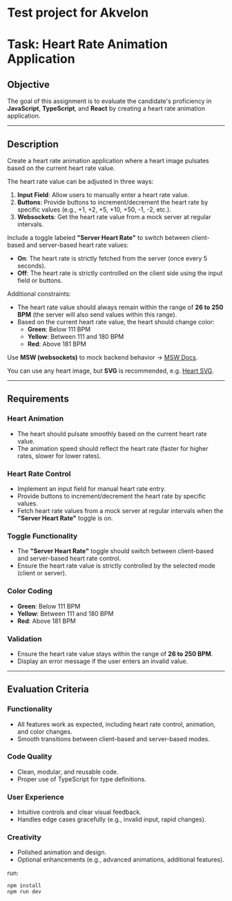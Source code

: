 # Test project for Akvelon

# Task: Heart Rate Animation Application

## Objective
The goal of this assignment is to evaluate the candidate's proficiency in **JavaScript**, **TypeScript**, and **React** by creating a heart rate animation application.

---

## Description
Create a heart rate animation application where a heart image pulsates based on the current heart rate value.

The heart rate value can be adjusted in three ways:
1. **Input Field**: Allow users to manually enter a heart rate value.
2. **Buttons**: Provide buttons to increment/decrement the heart rate by specific values (e.g., +1, +2, +5, +10, +50, -1, -2, etc.).
3. **Websockets**: Get the heart rate value from a mock server at regular intervals.

Include a toggle labeled **"Server Heart Rate"** to switch between client-based and server-based heart rate values:
- **On**: The heart rate is strictly fetched from the server (once every 5 seconds).
- **Off**: The heart rate is strictly controlled on the client side using the input field or buttons.

Additional constraints:
- The heart rate value should always remain within the range of **26 to 250 BPM** (the server will also send values within this range).
- Based on the current heart rate value, the heart should change color:
    - **Green**: Below 111 BPM
    - **Yellow**: Between 111 and 180 BPM
    - **Red**: Above 181 BPM

Use **MSW (websockets)** to mock backend behavior → [MSW Docs](https://mswjs.io/docs/basics/handling-websocket-events).

You can use any heart image, but **SVG** is recommended, e.g. [Heart SVG](https://www.svgrepo.com/svg/525369/heart).

---

## Requirements

### Heart Animation
- The heart should pulsate smoothly based on the current heart rate value.
- The animation speed should reflect the heart rate (faster for higher rates, slower for lower rates).

### Heart Rate Control
- Implement an input field for manual heart rate entry.
- Provide buttons to increment/decrement the heart rate by specific values.
- Fetch heart rate values from a mock server at regular intervals when the **"Server Heart Rate"** toggle is on.

### Toggle Functionality
- The **"Server Heart Rate"** toggle should switch between client-based and server-based heart rate control.
- Ensure the heart rate value is strictly controlled by the selected mode (client or server).

### Color Coding
- **Green**: Below 111 BPM
- **Yellow**: Between 111 and 180 BPM
- **Red**: Above 181 BPM

### Validation
- Ensure the heart rate value stays within the range of **26 to 250 BPM**.
- Display an error message if the user enters an invalid value.

---

## Evaluation Criteria

### Functionality
- All features work as expected, including heart rate control, animation, and color changes.
- Smooth transitions between client-based and server-based modes.

### Code Quality
- Clean, modular, and reusable code.
- Proper use of TypeScript for type definitions.

### User Experience
- Intuitive controls and clear visual feedback.
- Handles edge cases gracefully (e.g., invalid input, rapid changes).

### Creativity
- Polished animation and design.
- Optional enhancements (e.g., advanced animations, additional features).

run:
```
npm install
npm run dev
```
